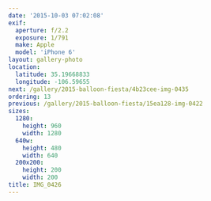 ```yaml
---
date: '2015-10-03 07:02:08'
exif:
  aperture: f/2.2
  exposure: 1/791
  make: Apple
  model: 'iPhone 6'
layout: gallery-photo
location:
  latitude: 35.19668833
  longitude: -106.59655
next: /gallery/2015-balloon-fiesta/4b23cee-img-0435
ordering: 13
previous: /gallery/2015-balloon-fiesta/15ea128-img-0422
sizes:
  1280:
    height: 960
    width: 1280
  640w:
    height: 480
    width: 640
  200x200:
    height: 200
    width: 200
title: IMG_0426
---
```

